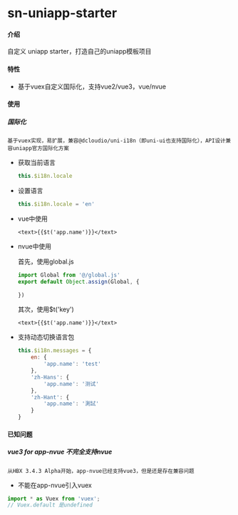 # sn-uniapp-starter

#### 介绍
自定义 uniapp starter，打造自己的uniapp模板项目

#### 特性

* 基于vuex自定义国际化，支持vue2/vue3，vue/nvue


#### 使用

##### 国际化

	基于vuex实现，易扩展，兼容@dcloudio/uni-i18n（即uni-ui也支持国际化），API设计兼容uniapp官方国际化方案

* 获取当前语言

	```js
	this.$i18n.locale
	```
* 设置语言

	```js
	this.$i18n.locale = 'en'
	```

* vue中使用

	```vue
	<text>{{$t('app.name')}}</text>
	```

* nvue中使用

	首先，使用global.js

	```js
	import Global from '@/global.js'
	export default Object.assign(Global, {
		
	})
	```
	
	其次，使用$t('key')

	```vue
	<text>{{$t('app.name')}}</text>
	```
	
* 支持动态切换语言包

	```js
	this.$i18n.messages = {
		en: {
			'app.name': 'test'
		},
		'zh-Hans': {
			'app.name': '测试'
		},
		'zh-Hant': {
			'app.name': '測試'
		}
	}
	```
	
#### 已知问题

##### vue3 for app-nvue 不完全支持nvue

	从HBX 3.4.3 Alpha开始，app-nvue已经支持vue3，但是还是存在兼容问题
	
* 不能在app-nvue引入vuex

```js
import * as Vuex from 'vuex';
// Vuex.default 是undefined
```